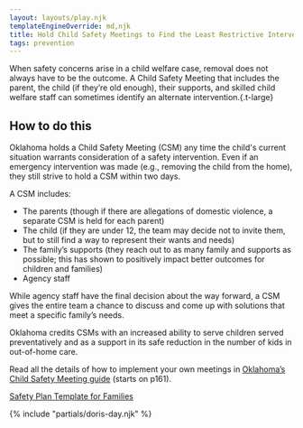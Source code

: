 ```yaml
---
layout: layouts/play.njk
templateEngineOverride: md,njk
title: Hold Child Safety Meetings to Find the Least Restrictive Interventions
tags: prevention
---
```


When safety concerns arise in a child welfare case, removal does not always have to be the outcome. A Child Safety Meeting that includes the parent, the child (if they’re old enough), their supports, and skilled child welfare staff can sometimes identify an alternate intervention.{.t-large}

## How to do this

Oklahoma holds a Child Safety Meeting (CSM) any time the child's current situation warrants consideration of a safety intervention. Even if an emergency intervention was made (e.g., removing the child from the home), they still strive to hold a CSM within two days.

A CSM includes:
  * The parents (though if there are allegations of domestic violence, a separate CSM is held for each parent)
  * The child (if they are under 12, the team may decide not to invite them, but to still find a way to represent their wants and needs)
  * The family’s supports (they reach out to as many family and supports as possible; this has shown to positively impact better outcomes for children and families)
  * Agency staff

While agency staff have the final decision about the way forward, a CSM gives the entire team a chance to discuss and come up with solutions that meet a specific family’s needs.

Oklahoma credits CSMs with an increased ability to serve children served preventatively and as a support in its safe reduction in the number of kids in out-of-home care.

Read all the details of how to implement your own meetings in [Oklahoma’s Child Safety Meeting guide](https://oklahoma.gov/content/dam/ok/en/okdhs/documents/okdhs-publication-library/14-41_CWSSafetyGuideBook_cws_10152020.pdf) (starts on p161).

[Safety Plan Template for Families](https://web.archive.org/web/20230615042836/https://sde.ok.gov/sites/default/files/OSDE_Safety%20Plan%203.pdf)

{% include "partials/doris-day.njk" %}